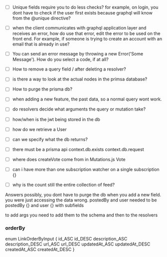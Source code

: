 - [ ] Unique fields require you to do less checks? for example, on login, you dont have to check if the user first exists because graphql will know from the @unique directive?
- [ ] when the client communicates with graphql application layer and receives an error, how do use that error, edit the error to be used on the front end. For example, if someone is trying to create an account with an email that is already in use?
- [ ] You can send an error message by throwing a new Error('Some Message'). How do you select a code, if at all?
- [ ] How to remove a query field / after deleting a resolver?
- [ ] is there a way to look at the actual nodes in the primsa database?
- [ ] How to purge the prisma db?
- [ ] when adding a new feature, the past data, so a normal query wont work.
- [ ] do resolvers decide what arguments the query or mutation take?
- [ ] how/when is the jwt being stored in the db
- [ ] how do we retrieve a User
- [ ] can we specify what the db returns?
- [ ] there must be a prisma api context.db.exists context.db.request
- [ ] where does createVote come from in Mutations.js Vote
- [ ] can i have more than one subscription watcher on a single subscription {}
- [ ] why is the count still the entire collection of feed?





Answers
possibly, you dont have to purge the db when you add a new field. you were just accessing the data wrong. postedBy and user needed to be postedBy {} and user {} with subfields


to add args you need to add them to the schema and then to the resolvers


### orderBy
enum LinkOrderByInput {
  id_ASC
  id_DESC
  description_ASC
  description_DESC
  url_ASC
  url_DESC
  updatedAt_ASC
  updatedAt_DESC
  createdAt_ASC
  createdAt_DESC
}
